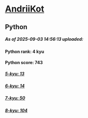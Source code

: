 # [AndriiKot](https://www.codewars.com/users/AndriiKot) 
## Python

##### As of 2025-09-03 14:56:13 uploaded:

#### Python rank: 4 kyu

#### Python score: 743

##### [5-kyu: 13](https://github.com/AndriiKot/Python__CodeWars/tree/main/kyu-5)

##### [6-kyu: 14](https://github.com/AndriiKot/Python__CodeWars/tree/main/kyu-6)

##### [7-kyu: 50](https://github.com/AndriiKot/Python__CodeWars/tree/main/kyu-7)

##### [8-kyu: 104](https://github.com/AndriiKot/Python__CodeWars/tree/main/kyu-8)


